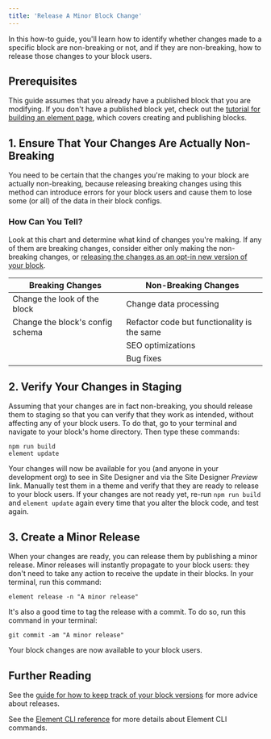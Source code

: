 ```yaml
---
title: 'Release A Minor Block Change'
---
```


In this how-to guide, you'll learn how to identify whether changes made to a specific block are non-breaking or not, and if they are non-breaking, how to release those changes to your block users.

## Prerequisites

This guide assumes that you already have a published block that you are modifying. If you don't have a published block yet, check out the [tutorial for building an element page](/tutorials/building-an-element-page), which covers creating and publishing blocks.

## 1. Ensure That Your Changes Are Actually Non-Breaking

You need to be certain that the changes you're making to your block are actually non-breaking, because releasing breaking changes using this method can introduce errors for your block users and cause them to lose some (or all) of the data in their block configs.

### How Can You Tell?

Look at this chart and determine what kind of changes you're making. If any of them are breaking changes, consider either only making the non-breaking changes, or [releasing the changes as an opt-in new version of your block](/how-to/release-a-new-major-block-version).

| Breaking Changes                 | Non-Breaking Changes                        |
| -------------------------------- | ------------------------------------------- |
| Change the look of the block     | Change data processing                      |
| Change the block's config schema | Refactor code but functionality is the same |
|                                  | SEO optimizations                           |
|                                  | Bug fixes                                   |

## 2. Verify Your Changes in Staging

Assuming that your changes are in fact non-breaking, you should release them to staging so that you can verify that they work as intended, without affecting any of your block users. To do that, go to your terminal and navigate to your block's home directory. Then type these commands:

```shell
npm run build
element update
```

Your changes will now be available for you (and anyone in your development org) to see in Site Designer and via the Site Designer _Preview_ link. Manually test them in a theme and verify that they are ready to release to your block users. If your changes are not ready yet, re-run `npm run build` and `element update` again every time that you alter the block code, and test again.

## 3. Create a Minor Release

When your changes are ready, you can release them by publishing a minor release. Minor releases will instantly propagate to your block users: they don't need to take any action to receive the update in their blocks. In your terminal, run this command:

```shell
element release -n "A minor release"
```

It's also a good time to tag the release with a commit. To do so, run this command in your terminal:

```shell
git commit -am "A minor release"
```

Your block changes are now available to your block users.

## Further Reading

See the [guide for how to keep track of your block versions](/how-to/track-block-versions) for more advice about releases.

See the [Element CLI reference](/references/element-cli) for more details about Element CLI commands.
